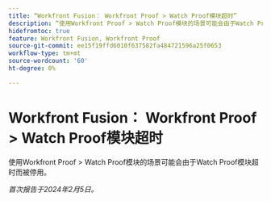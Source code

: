 ```yaml
---
title: “Workfront Fusion： Workfront Proof > Watch Proof模块超时”
description: “使用Workfront Proof > Watch Proof模块的场景可能会由于Watch Proof模块超时而被停用。”
hidefromtoc: true
feature: Workfront Fusion, Workfront Proof
source-git-commit: ee15f19ffd6010f637582fa484721596a25f0653
workflow-type: tm+mt
source-wordcount: '60'
ht-degree: 0%

---
```



# Workfront Fusion： Workfront Proof > Watch Proof模块超时

使用Workfront Proof > Watch Proof模块的场景可能会由于Watch Proof模块超时而被停用。

_首次报告于2024年2月5日。_
